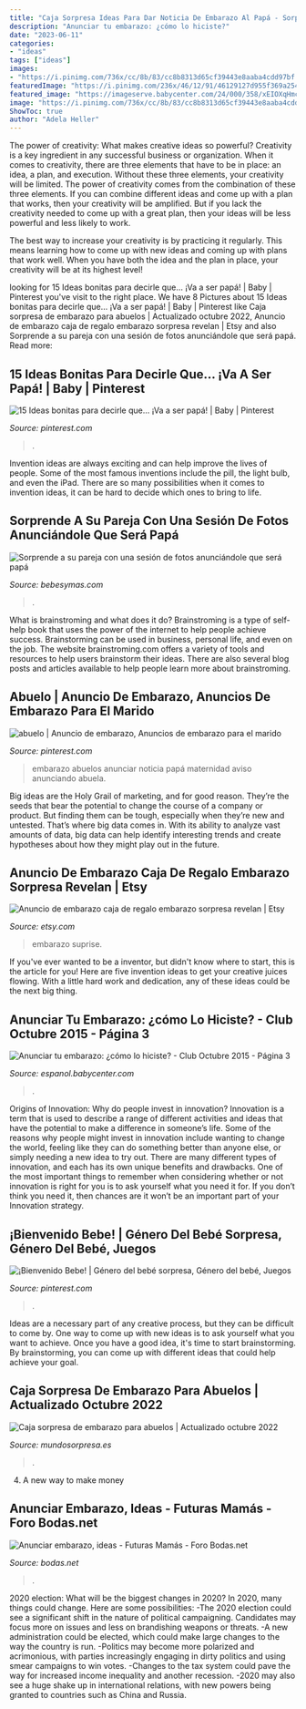 ```yaml
---
title: "Caja Sorpresa Ideas Para Dar Noticia De Embarazo Al Papá - Sorprende A Su Pareja Con Una Sesión De Fotos Anunciándole Que Será Papá"
description: "Anunciar tu embarazo: ¿cómo lo hiciste?"
date: "2023-06-11"
categories:
- "ideas"
tags: ["ideas"]
images:
- "https://i.pinimg.com/736x/cc/8b/83/cc8b8313d65cf39443e8aaba4cdd97bf.jpg"
featuredImage: "https://i.pinimg.com/236x/46/12/91/46129127d955f369a2543a4314930839--baby-announcements-pregnancy.jpg?nii=t"
featured_image: "https://imageserve.babycenter.com/24/000/358/xEIOXqHmcXge7CTWXVMqBVearNXdN6rQ_med.jpg"
image: "https://i.pinimg.com/736x/cc/8b/83/cc8b8313d65cf39443e8aaba4cdd97bf.jpg"
ShowToc: true
author: "Adela Heller"
---
```



The power of creativity: What makes creative ideas so powerful?
Creativity is a key ingredient in any successful business or organization. When it comes to creativity, there are three elements that have to be in place: an idea, a plan, and execution. Without these three elements, your creativity will be limited. 
The power of creativity comes from the combination of these three elements. If you can combine different ideas and come up with a plan that works, then your creativity will be amplified. But if you lack the creativity needed to come up with a great plan, then your ideas will be less powerful and less likely to work. 

The best way to increase your creativity is by practicing it regularly. This means learning how to come up with new ideas and coming up with plans that work well. When you have both the idea and the plan in place, your creativity will be at its highest level!

	

		
looking for 15 Ideas bonitas para decirle que… ¡Va a ser papá! | Baby | Pinterest you've visit to the right place. We have 8 Pictures about 15 Ideas bonitas para decirle que… ¡Va a ser papá! | Baby | Pinterest like Caja sorpresa de embarazo para abuelos | Actualizado octubre 2022, Anuncio de embarazo caja de regalo embarazo sorpresa revelan | Etsy and also Sorprende a su pareja con una sesión de fotos anunciándole que será papá. Read more:
		
    
## 15 Ideas Bonitas Para Decirle Que… ¡Va A Ser Papá! | Baby | Pinterest

<img loading=lazy src="https://i.pinimg.com/236x/7d/4d/cb/7d4dcb22f9cdb958c48fd3fd5b8cff5b.jpg" onerror="this.onerror=null;this.src='https://tse4.mm.bing.net/th?id=OIP.0eOytKSRWoEsRmE3NfkPTAAAAA&amp;pid=15.1';" alt="15 Ideas bonitas para decirle que… ¡Va a ser papá! | Baby | Pinterest">

_Source: pinterest.com_

>. 

	

Invention ideas are always exciting and can help improve the lives of people. Some of the most famous inventions include the pill, the light bulb, and even the iPad. There are so many possibilities when it comes to invention ideas, it can be hard to decide which ones to bring to life.

    
## Sorprende A Su Pareja Con Una Sesión De Fotos Anunciándole Que Será Papá

<img loading=lazy src="https://i.blogs.es/d3e300/anuncio-embarazo-sorpresa-papa/450_1000.png" onerror="this.onerror=null;this.src='https://tse1.mm.bing.net/th?id=OIP.KSXYVkDZufNFo0HyX-aqxgAAAA&amp;pid=15.1';" alt="Sorprende a su pareja con una sesión de fotos anunciándole que será papá">

_Source: bebesymas.com_

>. 

	

What is brainstroming and what does it do?
Brainstroming is a type of self-help book that uses the power of the internet to help people achieve success. Brainstorming can be used in business, personal life, and even on the job. The website brainstroming.com offers a variety of tools and resources to help users brainstorm their ideas. There are also several blog posts and articles available to help people learn more about brainstroming.

    
## Abuelo | Anuncio De Embarazo, Anuncios De Embarazo Para El Marido

<img loading=lazy src="https://i.pinimg.com/236x/46/12/91/46129127d955f369a2543a4314930839--baby-announcements-pregnancy.jpg?nii=t" onerror="this.onerror=null;this.src='https://tse1.mm.bing.net/th?id=OIP.KXDn0yl_KPPpDlRNa1VBLgAAAA&amp;pid=15.1';" alt="abuelo | Anuncio de embarazo, Anuncios de embarazo para el marido">

_Source: pinterest.com_

>embarazo abuelos anunciar noticia papá maternidad aviso anunciando abuela. 

	

Big ideas are the Holy Grail of marketing, and for good reason. They’re the seeds that bear the potential to change the course of a company or product. But finding them can be tough, especially when they’re new and untested. That’s where big data comes in. With its ability to analyze vast amounts of data, big data can help identify interesting trends and create hypotheses about how they might play out in the future.

    
## Anuncio De Embarazo Caja De Regalo Embarazo Sorpresa Revelan | Etsy

<img loading=lazy src="https://i.etsystatic.com/11800466/r/il/7676e8/1753374750/il_794xN.1753374750_hif3.jpg" onerror="this.onerror=null;this.src='https://tse3.mm.bing.net/th?id=OIP.JrcgyYDTt9zagISp5ZwBWQHaGD&amp;pid=15.1';" alt="Anuncio de embarazo caja de regalo embarazo sorpresa revelan | Etsy">

_Source: etsy.com_

>embarazo suprise. 

	

If you've ever wanted to be a inventor, but didn't know where to start, this is the article for you! Here are five invention ideas to get your creative juices flowing. With a little hard work and dedication, any of these ideas could be the next big thing.

    
## Anunciar Tu Embarazo: ¿cómo Lo Hiciste? - Club Octubre 2015 - Página 3

<img loading=lazy src="https://imageserve.babycenter.com/24/000/358/xEIOXqHmcXge7CTWXVMqBVearNXdN6rQ_med.jpg" onerror="this.onerror=null;this.src='https://tse3.mm.bing.net/th?id=OIP.1I84xdVCsG9vYoKMEwNTsAHaFk&amp;pid=15.1';" alt="Anunciar tu embarazo: ¿cómo lo hiciste? - Club Octubre 2015 - Página 3">

_Source: espanol.babycenter.com_

>. 

	

Origins of Innovation: Why do people invest in innovation?
Innovation is a term that is used to describe a range of different activities and ideas that have the potential to make a difference in someone’s life. Some of the reasons why people might invest in innovation include wanting to change the world, feeling like they can do something better than anyone else, or simply needing a new idea to try out. There are many different types of innovation, and each has its own unique benefits and drawbacks. One of the most important things to remember when considering whether or not innovation is right for you is to ask yourself what you need it for. If you don’t think you need it, then chances are it won’t be an important part of your Innovation strategy.

    
## ¡Bienvenido Bebe! | Género Del Bebé Sorpresa, Género Del Bebé, Juegos

<img loading=lazy src="https://i.pinimg.com/736x/cc/8b/83/cc8b8313d65cf39443e8aaba4cdd97bf.jpg" onerror="this.onerror=null;this.src='https://tse4.mm.bing.net/th?id=OIP.WcWm6hK859XN4bIcdBQPPwHaHv&amp;pid=15.1';" alt="¡Bienvenido Bebe! | Género del bebé sorpresa, Género del bebé, Juegos">

_Source: pinterest.com_

>. 

	

Ideas are a necessary part of any creative process, but they can be difficult to come by. One way to come up with new ideas is to ask yourself what you want to achieve. Once you have a good idea, it's time to start brainstorming. By brainstorming, you can come up with different ideas that could help achieve your goal.

    
## Caja Sorpresa De Embarazo Para Abuelos | Actualizado Octubre 2022

<img loading=lazy src="https://mundosorpresa.es/wp-content/uploads/2022/10/1vdJEJ6RS0-100x75.jpg" onerror="this.onerror=null;this.src='https://tse3.mm.bing.net/th?id=OIP.G4MM_rfifQwVr5_aXtebkABkBL&amp;pid=15.1';" alt="Caja sorpresa de embarazo para abuelos | Actualizado octubre 2022">

_Source: mundosorpresa.es_

>. 

	

4. A new way to make money 

    
## Anunciar Embarazo, Ideas - Futuras Mamás - Foro Bodas.net

<img loading=lazy src="https://cdn0.bodas.net/usuarios/fotos/5/6/4/3/cfb_805030.jpg" onerror="this.onerror=null;this.src='https://tse3.mm.bing.net/th?id=OIP.HZJ2g0vFE-TlCFTHP2m-dgAAAA&amp;pid=15.1';" alt="Anunciar embarazo, ideas - Futuras Mamás - Foro Bodas.net">

_Source: bodas.net_

>. 

	

2020 election: What will be the biggest changes in 2020?
In 2020, many things could change. Here are some possibilities:
-The 2020 election could see a significant shift in the nature of political campaigning. Candidates may focus more on issues and less on brandishing weapons or threats. 
-A new administration could be elected, which could make large changes to the way the country is run. 
-Politics may become more polarized and acrimonious, with parties increasingly engaging in dirty politics and using smear campaigns to win votes. 
-Changes to the tax system could pave the way for increased income inequality and another recession. 
-2020 may also see a huge shake up in international relations, with new powers being granted to countries such as China and Russia.

